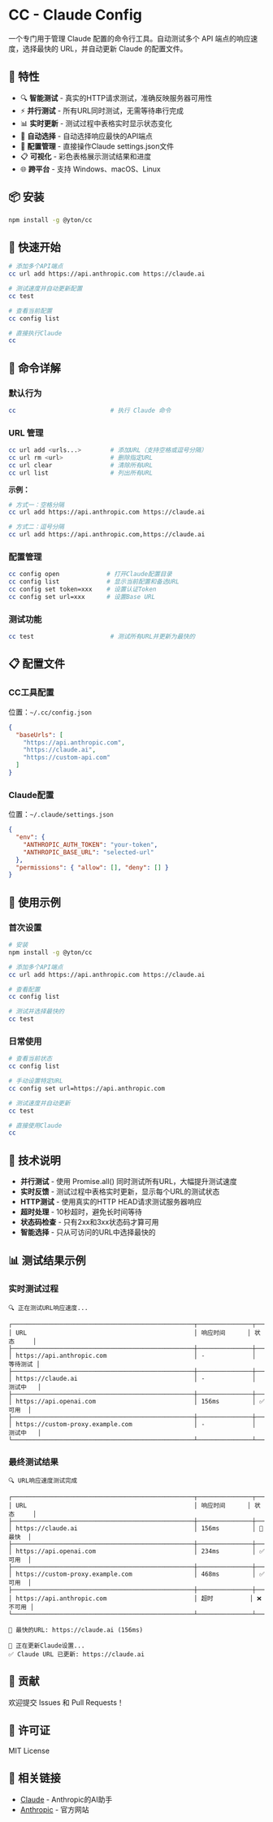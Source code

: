 # CC - Claude Config

一个专门用于管理 Claude 配置的命令行工具。自动测试多个 API 端点的响应速度，选择最快的 URL，并自动更新 Claude 的配置文件。

## 🚀 特性

- 🔍 **智能测试** - 真实的HTTP请求测试，准确反映服务器可用性
- ⚡ **并行测试** - 所有URL同时测试，无需等待串行完成
- 📊 **实时更新** - 测试过程中表格实时显示状态变化
- 🚀 **自动选择** - 自动选择响应最快的API端点
- 🔧 **配置管理** - 直接操作Claude settings.json文件
- 📋 **可视化** - 彩色表格展示测试结果和进度
- 🌐 **跨平台** - 支持 Windows、macOS、Linux

## 📦 安装

```bash
npm install -g @yton/cc
```

## 🎯 快速开始

```bash
# 添加多个API端点
cc url add https://api.anthropic.com https://claude.ai

# 测试速度并自动更新配置
cc test

# 查看当前配置
cc config list

# 直接执行Claude
cc
```

## 📖 命令详解

### 默认行为
```bash
cc                          # 执行 Claude 命令
```

### URL 管理
```bash
cc url add <urls...>        # 添加URL（支持空格或逗号分隔）
cc url rm <url>             # 删除指定URL
cc url clear                # 清除所有URL
cc url list                 # 列出所有URL
```

**示例：**
```bash
# 方式一：空格分隔
cc url add https://api.anthropic.com https://claude.ai

# 方式二：逗号分隔
cc url add https://api.anthropic.com,https://claude.ai
```

### 配置管理
```bash
cc config open             # 打开Claude配置目录
cc config list             # 显示当前配置和备选URL
cc config set token=xxx    # 设置认证Token
cc config set url=xxx      # 设置Base URL
```

### 测试功能
```bash
cc test                     # 测试所有URL并更新为最快的
```

## 📋 配置文件

### CC工具配置
位置：`~/.cc/config.json`
```json
{
  "baseUrls": [
    "https://api.anthropic.com",
    "https://claude.ai",
    "https://custom-api.com"
  ]
}
```

### Claude配置
位置：`~/.claude/settings.json`
```json
{
  "env": {
    "ANTHROPIC_AUTH_TOKEN": "your-token",
    "ANTHROPIC_BASE_URL": "selected-url"
  },
  "permissions": { "allow": [], "deny": [] }
}
```

## 🎨 使用示例

### 首次设置
```bash
# 安装
npm install -g @yton/cc

# 添加多个API端点
cc url add https://api.anthropic.com https://claude.ai

# 查看配置
cc config list

# 测试并选择最快的
cc test
```

### 日常使用
```bash
# 查看当前状态
cc config list

# 手动设置特定URL
cc config set url=https://api.anthropic.com

# 测试速度并自动更新
cc test

# 直接使用Claude
cc
```

## 🔧 技术说明

- **并行测试** - 使用 Promise.all() 同时测试所有URL，大幅提升测试速度
- **实时反馈** - 测试过程中表格实时更新，显示每个URL的测试状态
- **HTTP测试** - 使用真实的HTTP HEAD请求测试服务器响应
- **超时处理** - 10秒超时，避免长时间等待
- **状态码检查** - 只有2xx和3xx状态码才算可用
- **智能选择** - 只从可访问的URL中选择最快的

## 📊 测试结果示例

### 实时测试过程
```
🔍 正在测试URL响应速度...

┌──────────────────────────────────────────────────┬───────────────┬──────────┐
│ URL                                              │ 响应时间      │ 状态     │
├──────────────────────────────────────────────────┼───────────────┼──────────┤
│ https://api.anthropic.com                        │ -             │ 等待测试 │
├──────────────────────────────────────────────────┼───────────────┼──────────┤
│ https://claude.ai                                │ -             │ 测试中   │
├──────────────────────────────────────────────────┼───────────────┼──────────┤
│ https://api.openai.com                           │ 156ms         │ ✅ 可用  │
├──────────────────────────────────────────────────┼───────────────┼──────────┤
│ https://custom-proxy.example.com                 │ -             │ 测试中   │
└──────────────────────────────────────────────────┴───────────────┴──────────┘
```

### 最终测试结果
```
🔍 URL响应速度测试完成

┌──────────────────────────────────────────────────┬───────────────┬──────────┐
│ URL                                              │ 响应时间      │ 状态     │
├──────────────────────────────────────────────────┼───────────────┼──────────┤
│ https://claude.ai                                │ 156ms         │ 🚀 最快  │
├──────────────────────────────────────────────────┼───────────────┼──────────┤
│ https://api.openai.com                           │ 234ms         │ ✅ 可用  │
├──────────────────────────────────────────────────┼───────────────┼──────────┤
│ https://custom-proxy.example.com                 │ 468ms         │ ✅ 可用  │
├──────────────────────────────────────────────────┼───────────────┼──────────┤
│ https://api.anthropic.com                        │ 超时          │ ❌ 不可用 │
└──────────────────────────────────────────────────┴───────────────┴──────────┘

🚀 最快的URL: https://claude.ai (156ms)

🔧 正在更新Claude设置...
✅ Claude URL 已更新: https://claude.ai
```

## 🤝 贡献

欢迎提交 Issues 和 Pull Requests！

## 📄 许可证

MIT License

## 🔗 相关链接

- [Claude](https://claude.ai/) - Anthropic的AI助手
- [Anthropic](https://www.anthropic.com/) - 官方网站
